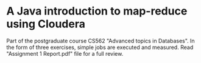 # A Java introduction to map-reduce using Cloudera

Part of the postgraduate course CS562 "Advanced topics in Databases".
In the form of three exercises, simple jobs are executed and measured.
Read "Assignment 1 Report.pdf" file for a full review.
